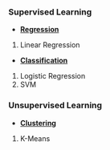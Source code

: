 ### Supervised Learning
- <ins>**Regression**</ins>
1. Linear Regression

- <ins>**Classification**</ins>
1. Logistic Regression
2. SVM

### Unsupervised Learning
- <ins>**Clustering**</ins>
1. K-Means
